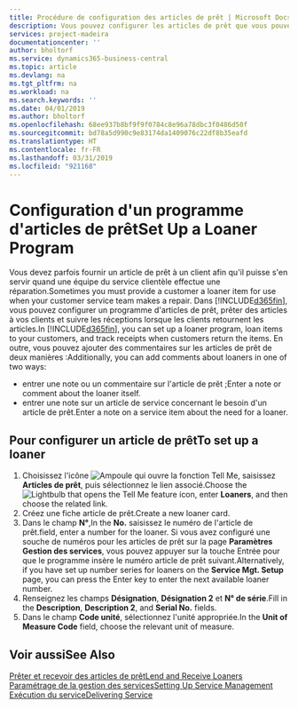 ```yaml
---
title: Procédure de configuration des articles de prêt | Microsoft Docs
description: Vous pouvez configurer les articles de prêt que vous pouvez prêter aux clients afin de remplacer les articles de service lors de leur maintenance.
services: project-madeira
documentationcenter: ''
author: bholtorf
ms.service: dynamics365-business-central
ms.topic: article
ms.devlang: na
ms.tgt_pltfrm: na
ms.workload: na
ms.search.keywords: ''
ms.date: 04/01/2019
ms.author: bholtorf
ms.openlocfilehash: 68ee937b8bf9f9f0784c8e96a78dbc3f0486d50f
ms.sourcegitcommit: bd78a5d990c9e83174da1409076c22df8b35eafd
ms.translationtype: HT
ms.contentlocale: fr-FR
ms.lasthandoff: 03/31/2019
ms.locfileid: "921168"
---
```

# <a name="set-up-a-loaner-program"></a><span data-ttu-id="9e38b-103">Configuration d'un programme d'articles de prêt</span><span class="sxs-lookup"><span data-stu-id="9e38b-103">Set Up a Loaner Program</span></span>
<span data-ttu-id="9e38b-104">Vous devez parfois fournir un article de prêt à un client afin qu'il puisse s'en servir quand une équipe du service clientèle effectue une réparation.</span><span class="sxs-lookup"><span data-stu-id="9e38b-104">Sometimes you must provide a customer a loaner item for use when your customer service team makes a repair.</span></span> <span data-ttu-id="9e38b-105">Dans [!INCLUDE[d365fin](includes/d365fin_md.md)], vous pouvez configurer un programme d'articles de prêt, prêter des articles à vos clients et suivre les réceptions lorsque les clients retournent les articles.</span><span class="sxs-lookup"><span data-stu-id="9e38b-105">In [!INCLUDE[d365fin](includes/d365fin_md.md)], you can set up a loaner program, loan items to your customers, and track receipts when customers return the items.</span></span> <span data-ttu-id="9e38b-106">En outre, vous pouvez ajouter des commentaires sur les articles de prêt de deux manières :</span><span class="sxs-lookup"><span data-stu-id="9e38b-106">Additionally, you can add comments about loaners in one of two ways:</span></span>  
  
* <span data-ttu-id="9e38b-107">entrer une note ou un commentaire sur l'article de prêt ;</span><span class="sxs-lookup"><span data-stu-id="9e38b-107">Enter a note or comment about the loaner itself.</span></span>  
* <span data-ttu-id="9e38b-108">entrer une note sur un article de service concernant le besoin d'un article de prêt.</span><span class="sxs-lookup"><span data-stu-id="9e38b-108">Enter a note on a service item about the need for a loaner.</span></span>  

## <a name="to-set-up-a-loaner"></a><span data-ttu-id="9e38b-109">Pour configurer un article de prêt</span><span class="sxs-lookup"><span data-stu-id="9e38b-109">To set up a loaner</span></span>  
1. <span data-ttu-id="9e38b-110">Choisissez l'icône ![Ampoule qui ouvre la fonction Tell Me](media/ui-search/search_small.png "Dites-moi ce que vous voulez faire"), saisissez **Articles de prêt**, puis sélectionnez le lien associé.</span><span class="sxs-lookup"><span data-stu-id="9e38b-110">Choose the ![Lightbulb that opens the Tell Me feature](media/ui-search/search_small.png "Tell me what you want to do") icon, enter **Loaners**, and then choose the related link.</span></span>  
2. <span data-ttu-id="9e38b-111">Créez une fiche article de prêt.</span><span class="sxs-lookup"><span data-stu-id="9e38b-111">Create a new loaner card.</span></span> 
3. <span data-ttu-id="9e38b-112">Dans le champ **N°**,</span><span class="sxs-lookup"><span data-stu-id="9e38b-112">In the **No.**</span></span> <span data-ttu-id="9e38b-113">saisissez le numéro de l'article de prêt.</span><span class="sxs-lookup"><span data-stu-id="9e38b-113">field, enter a number for the loaner.</span></span> <span data-ttu-id="9e38b-114">Si vous avez configuré une souche de numéros pour les articles de prêt sur la page **Paramètres Gestion des services**, vous pouvez appuyer sur la touche Entrée pour que le programme insère le numéro article de prêt suivant.</span><span class="sxs-lookup"><span data-stu-id="9e38b-114">Alternatively, if you have set up number series for loaners on the **Service Mgt. Setup** page, you can press the Enter key to enter the next available loaner number.</span></span>  
4. <span data-ttu-id="9e38b-115">Renseignez les champs **Désignation**, **Désignation 2** et **N° de série**.</span><span class="sxs-lookup"><span data-stu-id="9e38b-115">Fill in the **Description**, **Description 2**, and **Serial No.** fields.</span></span>  
5. <span data-ttu-id="9e38b-116">Dans le champ **Code unité**, sélectionnez l'unité appropriée.</span><span class="sxs-lookup"><span data-stu-id="9e38b-116">In the **Unit of Measure Code** field, choose the relevant unit of measure.</span></span>  
  
## <a name="see-also"></a><span data-ttu-id="9e38b-117">Voir aussi</span><span class="sxs-lookup"><span data-stu-id="9e38b-117">See Also</span></span>
[<span data-ttu-id="9e38b-118">Prêter et recevoir des articles de prêt</span><span class="sxs-lookup"><span data-stu-id="9e38b-118">Lend and Receive Loaners</span></span>](service-how-to-lend-receive-loaners.md)  
[<span data-ttu-id="9e38b-119">Paramétrage de la gestion des services</span><span class="sxs-lookup"><span data-stu-id="9e38b-119">Setting Up Service Management</span></span>](service-setup-service.md)  
[<span data-ttu-id="9e38b-120">Exécution du service</span><span class="sxs-lookup"><span data-stu-id="9e38b-120">Delivering Service</span></span>](service-deliver-service.md)  

